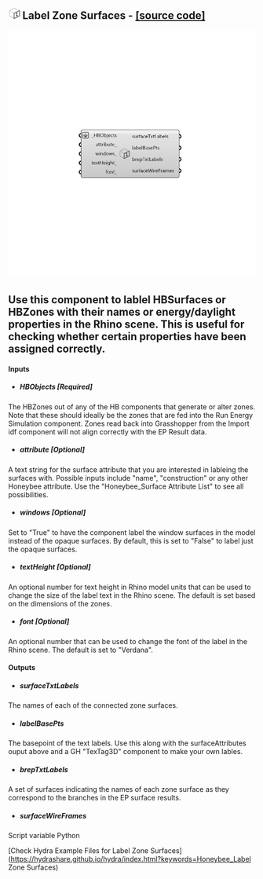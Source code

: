 ## ![](../../images/icons/Label_Zone_Surfaces.png) Label Zone Surfaces - [[source code]](https://github.com/ladybug-tools/honeybee-legacy/tree/master/src/Honeybee_Label%20Zone%20Surfaces.py)

![](../../images/components/Label_Zone_Surfaces.png)

Use this component to lablel HBSurfaces or HBZones with their names or energy/daylight properties in the Rhino scene.  This is useful for checking whether certain properties have been assigned correctly.
 -
 

#### Inputs
* ##### HBObjects [Required]
The HBZones out of any of the HB components that generate or alter zones.  Note that these should ideally be the zones that are fed into the Run Energy Simulation component.  Zones read back into Grasshopper from the Import idf component will not align correctly with the EP Result data.
* ##### attribute [Optional]
A text string for the surface attribute that you are interested in lableing the surfaces with.  Possible inputs include "name", "construction" or any other Honeybee attribute.  Use the "Honeybee_Surface Attribute List" to see all possibilities.
* ##### windows [Optional]
Set to "True" to have the component label the window surfaces in the model instead of the opaque surfaces.  By default, this is set to "False" to label just the opaque surfaces.
* ##### textHeight [Optional]
An optional number for text height in Rhino model units that can be used to change the size of the label text in the Rhino scene.  The default is set based on the dimensions of the zones.
* ##### font [Optional]
An optional number that can be used to change the font of the label in the Rhino scene. The default is set to "Verdana".

#### Outputs
* ##### surfaceTxtLabels
The names of each of the connected zone surfaces.
* ##### labelBasePts
The basepoint of the text labels.  Use this along with the surfaceAttributes ouput above and a GH "TexTag3D" component to make your own lables.
* ##### brepTxtLabels
A set of surfaces indicating the names of each zone surface as they correspond to the branches in the EP surface results.
* ##### surfaceWireFrames
Script variable Python


[Check Hydra Example Files for Label Zone Surfaces](https://hydrashare.github.io/hydra/index.html?keywords=Honeybee_Label Zone Surfaces)